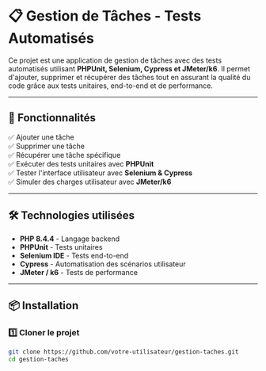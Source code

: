 # 📋 Gestion de Tâches - Tests Automatisés

Ce projet est une application de gestion de tâches avec des tests automatisés utilisant **PHPUnit, Selenium, Cypress et JMeter/k6**. Il permet d'ajouter, supprimer et récupérer des tâches tout en assurant la qualité du code grâce aux tests unitaires, end-to-end et de performance.

-----

## 🚀 Fonctionnalités

✅ Ajouter une tâche  
✅ Supprimer une tâche  
✅ Récupérer une tâche spécifique  
✅ Exécuter des tests unitaires avec **PHPUnit**  
✅ Tester l'interface utilisateur avec **Selenium & Cypress**  
✅ Simuler des charges utilisateur avec **JMeter/k6**  

-----

## 🛠️ Technologies utilisées

- **PHP 8.4.4** - Langage backend  
- **PHPUnit** - Tests unitaires  
- **Selenium IDE** - Tests end-to-end  
- **Cypress** - Automatisation des scénarios utilisateur  
- **JMeter / k6** - Tests de performance  

-----

## 📦 Installation

### 1️⃣ Cloner le projet
```sh
git clone https://github.com/votre-utilisateur/gestion-taches.git
cd gestion-taches
